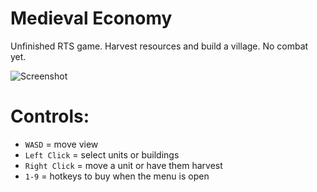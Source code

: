 # Medieval Economy
Unfinished RTS game. Harvest resources and build a village. No combat yet.

![Screenshot](https://github.com/timeblade0/medieval_economy_gm/blob/main/screenshot2.png)

# Controls:
- `WASD` = move view  
- `Left Click` = select units or buildings  
- `Right Click` = move a unit or have them harvest  
- `1-9` = hotkeys to buy when the menu is open  
